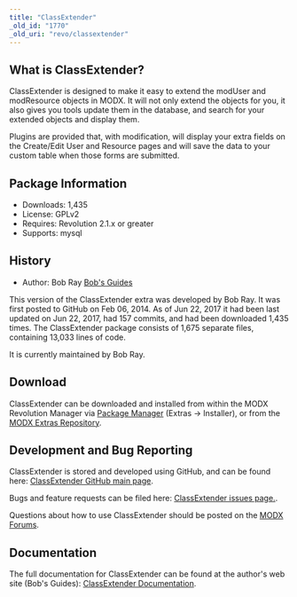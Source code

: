 ```yaml
---
title: "ClassExtender"
_old_id: "1770"
_old_uri: "revo/classextender"
---
```


## What is ClassExtender?

ClassExtender is designed to make it easy to extend the modUser and modResource objects in MODX. It will not only extend the objects for you, it also gives you tools update them in the database, and search for your extended objects and display them.

Plugins are provided that, with modification, will display your extra fields on the Create/Edit User and Resource pages and will save the data to your custom table when those forms are submitted.

## Package Information

- Downloads: 1,435
- License: GPLv2
- Requires: Revolution 2.1.x or greater
- Supports: mysql

## History

- Author: Bob Ray [Bob's Guides](https://bobsguides.com)

 This version of the ClassExtender extra was developed by Bob Ray. It was first posted to GitHub on Feb 06, 2014. As of Jun 22, 2017 it had been last updated on Jun 22, 2017, had 157 commits, and had been downloaded 1,435 times. The ClassExtender package consists of 1,675 separate files, containing 13,033 lines of code.

It is currently maintained by Bob Ray.

## Download

 ClassExtender can be downloaded and installed from within the MODX Revolution Manager via [Package Manager](developing-in-modx/advanced-development/package-management "Package Manager") (Extras -> Installer), or from the [MODX Extras Repository](https://modx.com/extras/package/classextender).

## Development and Bug Reporting 

 ClassExtender is stored and developed using GitHub, and can be found here: [ClassExtender GitHub main page](https://github.com/BobRay/ClassExtender).

 Bugs and feature requests can be filed here: [ClassExtender issues page.](https://github.com/BobRay/ClassExtender/issues).

Questions about how to use ClassExtender should be posted on the [MODX Forums](https://forums.modx.com).

## Documentation

 The full documentation for ClassExtender can be found at the author's web site (Bob's Guides): [ClassExtender Documentation](https://bobsguides.com/classextender-class.html).